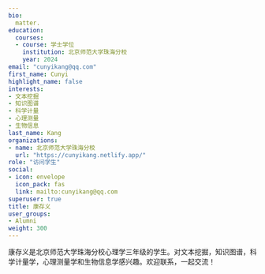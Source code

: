 ```yaml
---
bio: 
  matter.
education:
  courses:
  - course: 学士学位
    institution: 北京师范大学珠海分校
    year: 2024
email: "cunyikang@qq.com"
first_name: Cunyi
highlight_name: false
interests:
- 文本挖掘
- 知识图谱
- 科学计量
- 心理测量
- 生物信息
last_name: Kang
organizations:
- name: 北京师范大学珠海分校
  url: "https://cunyikang.netlify.app/"
role: "访问学生"
social:
- icon: envelope
  icon_pack: fas
  link: mailto:cunyikang@qq.com
superuser: true
title: 康存义
user_groups:
- Alumni
weight: 300
---
```


康存义是北京师范大学珠海分校心理学三年级的学生。对文本挖掘，知识图谱，科学计量学，心理测量学和生物信息学感兴趣。欢迎联系，一起交流！
